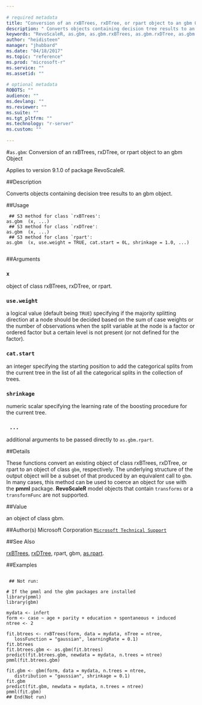 ```yaml
--- 
 
# required metadata 
title: "Conversion of an rxBTrees, rxDTree, or rpart object to an gbm Object" 
description: " Converts objects containing decision tree results to an gbm object. " 
keywords: "RevoScaleR, as.gbm, as.gbm.rxBTrees, as.gbm.rxDTree, as.gbm.rpart, category, models" 
author: "heidisteen" 
manager: "jhubbard" 
ms.date: "04/18/2017" 
ms.topic: "reference" 
ms.prod: "microsoft-r" 
ms.service: "" 
ms.assetid: "" 
 
# optional metadata 
ROBOTS: "" 
audience: "" 
ms.devlang: "" 
ms.reviewer: "" 
ms.suite: "" 
ms.tgt_pltfrm: "" 
ms.technology: "r-server" 
ms.custom: "" 
 
--- 
```

 
 
 
 
 
 #`as.gbm`: Conversion of an rxBTrees, rxDTree, or rpart object to an gbm Object

 Applies to version 9.1.0 of package RevoScaleR.
 
 ##Description
 
Converts objects containing decision tree results to an gbm object.
 
 
 ##Usage

```   
 ## S3 method for class `rxBTrees':
as.gbm  (x, ...)
 ## S3 method for class `rxDTree':
as.gbm  (x, ...)
 ## S3 method for class `rpart':
as.gbm  (x, use.weight = TRUE, cat.start = 0L, shrinkage = 1.0, ...)
 
```
 
 ##Arguments

   
    
 ### `x`
  object of class rxBTrees, rxDTree, or rpart. 
  
    
 ### `use.weight`
  a logical value (default being `TRUE`) specifying if the majority splitting direction  at a node should be decided based on the sum of case weights or the number of observations when the split variable at the node is a factor or ordered factor  but a certain level is not present (or not defined for the factor). 
  
    
 ### `cat.start`
  an integer specifying the starting position to add the categorical splits from the current tree  in the list of all the categorical splits in the collection of trees. 
  
    
 ### `shrinkage`
  numeric scalar specifying the learning rate of the boosting procedure for the current tree. 
  
    
 ### ` ...`
 additional arguments to be passed directly to `as.gbm.rpart`. 
  
 
 
 
 ##Details
 
These functions convert an existing object of class rxBTrees, rxDTree, 
or rpart to an object of class `gbm`, respectively.
The underlying structure of the output object will be a subset of 
that produced by an equivalent call to `gbm`. 
In many cases, this method can be used to coerce an object for use with the **pmml** package.
**RevoScaleR** model objects that contain `transforms` or a `transformFunc` are not supported.
 
 
 
 ##Value
 
an object of class gbm.
 
 
 ##Author(s)
 Microsoft Corporation [`Microsoft Technical Support`](https://go.microsoft.com/fwlink/?LinkID=698556&clcid=0x409)
 
 
 ##See Also
 
[rxBTrees](rxBTrees.md),
[rxDTree](rxDTree.md),
rpart,
gbm,
[as.rpart](as.rpart.md).
   
 
 ##Examples

 ```
   
  ## Not run:
 
# If the pmml and the gbm packages are installed 
library(pmml)
library(gbm)

mydata <- infert
form <- case ~ age + parity + education + spontaneous + induced
ntree <- 2

fit.btrees <- rxBTrees(form, data = mydata, nTree = ntree, 
    lossFunction = "gaussian", learningRate = 0.1)
fit.btrees
fit.btrees.gbm <- as.gbm(fit.btrees)
predict(fit.btrees.gbm, newdata = mydata, n.trees = ntree)
pmml(fit.btrees.gbm)

fit.gbm <- gbm(form, data = mydata, n.trees = ntree,
    distribution = "gaussian", shrinkage = 0.1)
fit.gbm
predict(fit.gbm, newdata = mydata, n.trees = ntree)
pmml(fit.gbm)
 ## End(Not run) 
  
 
```
 
 
 
 
